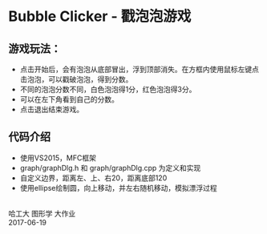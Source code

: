 ﻿# Bubble Clicker - 戳泡泡游戏

## 游戏玩法：
* 点击开始后，会有泡泡从底部冒出，浮到顶部消失。在方框内使用鼠标左键点击泡泡，可以戳破泡泡，得到分数。
* 不同的泡泡分数不同，白色泡泡得1分，红色泡泡得3分。
* 可以在左下角看到自己的分数。
* 点击退出结束游戏。

## 代码介绍
* 使用VS2015，MFC框架
* graph/graphDlg.h 和 graph/graphDlg.cpp 为定义和实现
* 自定义边界，距离左、上、右20，距离底部120
* 使用ellipse绘制圆，向上移动，并左右随机移动，模拟漂浮过程

<br>
哈工大 图形学 大作业
<br>
2017-06-19